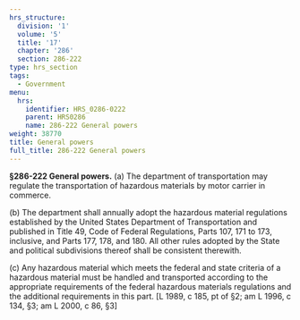 ```yaml
---
hrs_structure:
  division: '1'
  volume: '5'
  title: '17'
  chapter: '286'
  section: 286-222
type: hrs_section
tags:
  - Government
menu:
  hrs:
    identifier: HRS_0286-0222
    parent: HRS0286
    name: 286-222 General powers
weight: 38770
title: General powers
full_title: 286-222 General powers
---
```

**§286-222 General powers.** (a) The department of transportation may regulate the transportation of hazardous materials by motor carrier in commerce.

(b) The department shall annually adopt the hazardous material regulations established by the United States Department of Transportation and published in Title 49, Code of Federal Regulations, Parts 107, 171 to 173, inclusive, and Parts 177, 178, and 180\. All other rules adopted by the State and political subdivisions thereof shall be consistent therewith.

(c) Any hazardous material which meets the federal and state criteria of a hazardous material must be handled and transported according to the appropriate requirements of the federal hazardous materials regulations and the additional requirements in this part. [L 1989, c 185, pt of §2; am L 1996, c 134, §3; am L 2000, c 86, §3]